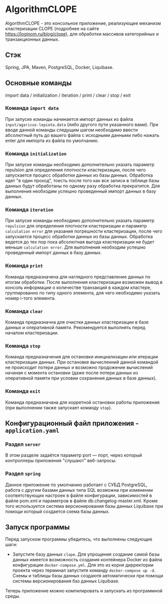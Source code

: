 # AlgorithmCLOPE

AlgorithmCLOPE - это консольное приложение, реализующее механизм кластеризации CLOPE (подробнее на сайте https://loginom.ru/blog/clope), для обработки массивов категорийных и транзакционных данных.

## Стэк

Spring, JPA, Maven, PostgreSQL, Docker, Liquibase.

## Основные команды

import data / initialization / iteration / print / clear / stop / exit

### Команда `import data`

При запуске команды начинается импорт данных из файла `input/agaricus-lepiota.data` (либо другого пути указанного вами).
При вводе данной команды следущим шагом необходимо ввести абсолютный путь до вашего файла с исходными данными либо нажать enter для импорта из файла по умолчанию.

### Команда `initialization`

При запуске команды необходимо дополнительно указать параметр repulsion для определения плотности кластеризации, после чего запускается процесс обработки данных из базы данных.
Обработка идет "в один проход", тоесть после того как все записи в таблице базы данных будут обработаны по одному разу обработка прекратится.
Для выполнения необходим успешно проведенный импорт данных в базу данных.

### Команда `iteration`

При запуске команды необходимо дополнительно указать параметр `repulsion` для определения плотности кластеризации и параметр `calculation error` для указания погрешности кластеризации, после чего запускается процесс обработки данных из базы данных.
Обработка ведется до тех пор пока абсолютная выгода кластеризации не будет меньше `calculation error`.
Для выполнения необходим успешно проведенный импорт данных в базу данных.

### Команда `print`

Команда предназначена для наглядного представление данных по итогам обработки.
После выполнения кластеризации возможен вывод в консоль информации о количестве транзакций в каждом кластере, группированно по типу одного элемента, для чего необходимо указать номер i-того элемента.

### Команда `clear`

Команда предназначна для очистки данных кластеризации в базе данных и оперативной памяти.
Рекомендуется выполнять перед началом кластеризации.

### Команда `stop`

Команда предназначения для остановки инициализации или итерации кластеризации данных. При остановке вычисленний данной командой не происходит потери данных и возможно продожение вычислений начиная с момента остановки (даже после потери данных из оперативной памяти при условии сохранения данных в базе данных).

### Команда `exit`

Команда предназначана для корретной остановки работы приложения (при выполнении также запускает команду `stop`).

## Конфигурационный файл приложения - `application.yaml`

### Раздел `server`

В этом разделе задаётся параметр port — порт, через который контроллеры приложения "слушают" веб-запросы.

### Раздел `spring`

Данное приложение по умолчанию работает с СУБД PostgreSQL, работа с другим базами данных типа SQL возможна при изменении соответствующих настроек в файле конфигурации, зависимостей в файле pom.xml и параметров в файле db.changelog-master.xml.
Кроме того используется система версионирования базы данных Liquibase при помощи который создается схема базы данных.

## Запуск программы

Перед запуском программы убедитесь, что выполнены следующие шаги:

- Запустите базу данных `clope`.
   Для упрощения создание самой базы данных имеется возможность создания контейнера Docker из файла конфигурации `docker-compose.yml`.
   Для это из корня дирректории проекта через терминал запустите команду `docker-compose up -d`.
   Схемы и таблицы базы данных создаютя автоматически при помощи системы версионирования баз данных Liquibase.

Теперь приложение можно компилировать и запускать из программной среды.
